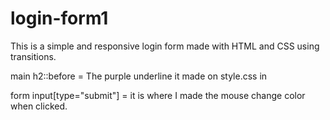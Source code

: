 # login-form1

This is a simple and responsive login form made with HTML and CSS using transitions.

main h2::before = The purple underline it made on style.css in 

form input[type="submit"] =  it is where I made the mouse change color when clicked. 

